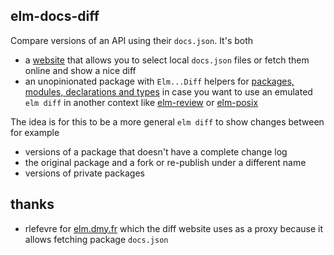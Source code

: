 ## elm-docs-diff

Compare versions of an API using their `docs.json`. It's both

  - a [website](https://lue-bird.github.io/elm-docs-diff/) that allows you to select local `docs.json` files or fetch them online and show a nice diff
  - an unopinionated package with `Elm...Diff` helpers for [packages, modules, declarations and types](https://dark.elm.dmy.fr/packages/elm/project-metadata-utils/latest/Elm-Docs)
    in case you want to use an emulated `elm diff` in another context like [elm-review](https://dark.elm.dmy.fr/packages/jfmengels/elm-review/latest/) or [elm-posix](https://dark.elm.dmy.fr/packages/albertdahlin/elm-posix/latest/)

The idea is for this to be a more general `elm diff` to show changes between for example
  - versions of a package that doesn't have a complete change log
  - the original package and a fork or re-publish under a different name
  - versions of private packages

## thanks
  - rlefevre for [elm.dmy.fr](https://github.com/dmy/elm.dmy.fr) which the diff website uses as a proxy because it allows fetching package `docs.json`
